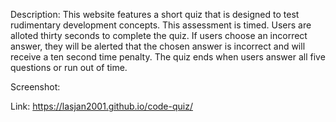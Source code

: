 Description: This website features a short quiz that is designed to test rudimentary development concepts. This assessment is timed. Users are alloted thirty seconds to complete the quiz. If users choose an incorrect answer, they will be alerted that the chosen answer is incorrect and will receive a ten second time penalty. The quiz ends when users answer all five questions or run out of time.

Screenshot:



Link:
  https://lasjan2001.github.io/code-quiz/
